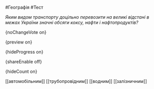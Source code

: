 #Географія #Тест

*Яким видом транспорту доцільно перевозити на великі відстані в межах України значні обсяги коксу, нафти і нафтопродуктів?*

{noChangeVote on}

{preview on}

{hideProgress on}

{shareEnable off}

{hideCount on}

[[автомобільним]]
[[трубопровідним]]
[[водним]]
[[залізничним]]

